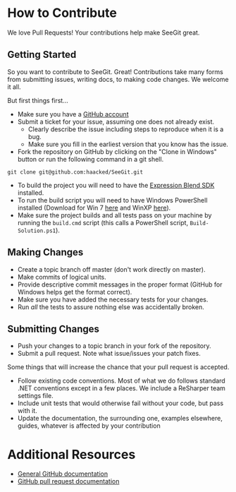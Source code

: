 # How to Contribute

We love Pull Requests! Your contributions help make SeeGit great.

## Getting Started

So you want to contribute to SeeGit. Great! Contributions take many forms from 
submitting issues, writing docs, to making code changes. We welcome it all.

But first things first...

* Make sure you have a [GitHub account](https://github.com/signup/free)
* Submit a ticket for your issue, assuming one does not already exist.
  * Clearly describe the issue including steps to reproduce when it is a bug.
  * Make sure you fill in the earliest version that you know has the issue.
* Fork the repository on GitHub by clicking on the "Clone in Windows" button or 
run the following command in a git shell.
```
git clone git@github.com:haacked/SeeGit.git
```
* To build the project you will need to have the [Expression Blend SDK](http://www.microsoft.com/en-gb/download/details.aspx?id=10801) installed.
* To run the build script you will need to have Windows PowerShell installed (Download for Win 7 [here](http://www.microsoft.com/en-us/download/details.aspx?id=34595) and WinXP [here](http://www.microsoft.com/en-us/download/details.aspx?id=16818)).
* Make sure the project builds and all tests pass on your machine by running 
the `build.cmd` script (this calls a PowerShell script, `Build-Solution.ps1`).

## Making Changes

* Create a topic branch off master (don't work directly on master).
* Make commits of logical units.
* Provide descriptive commit messages in the proper format (GitHub for Windows 
  helps get the format correct).
* Make sure you have added the necessary tests for your changes.
* Run _all_ the tests to assure nothing else was accidentally broken.

## Submitting Changes

* Push your changes to a topic branch in your fork of the repository.
* Submit a pull request. Note what issue/issues your patch fixes.

Some things that will increase the chance that your pull request is accepted.

* Follow existing code conventions. Most of what we do follows standard .NET
  conventions except in a few places. We include a ReSharper team settings file.
* Include unit tests that would otherwise fail without your code, but pass with 
  it.
* Update the documentation, the surrounding one, examples elsewhere, guides, 
  whatever is affected by your contribution


# Additional Resources

* [General GitHub documentation](http://help.github.com/)
* [GitHub pull request documentation](http://help.github.com/send-pull-requests/)
